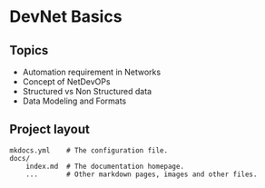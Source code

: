 # DevNet Basics


## Topics

* Automation requirement in Networks 
* Concept of NetDevOPs
* Structured vs Non Structured data
* Data Modeling and Formats

## Project layout

    mkdocs.yml    # The configuration file.
    docs/
        index.md  # The documentation homepage.
        ...       # Other markdown pages, images and other files.
